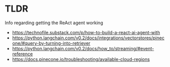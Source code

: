 # TLDR

Info regarding getting the ReAct agent working

- https://technofile.substack.com/p/how-to-build-a-react-ai-agent-with
- https://python.langchain.com/v0.2/docs/integrations/vectorstores/pinecone/#query-by-turning-into-retriever
- https://python.langchain.com/v0.2/docs/how_to/streaming/#event-reference
- https://docs.pinecone.io/troubleshooting/available-cloud-regions